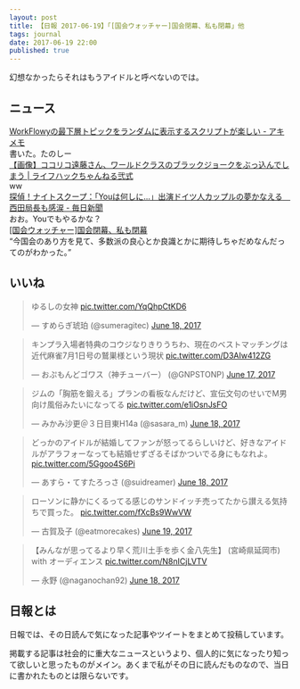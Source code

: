 ```yaml
---
layout: post
title: 【日報 2017-06-19】「[国会ウォッチャー]国会閉幕、私も閉幕」他
tags: journal
date: 2017-06-19 22:00
published: true
---
```

幻想なかったらそれはもうアイドルと呼べないのでは。

## ニュース

<div class="news"><a href="https://akio6o6.github.io/blog/2017/06/19/181800" target="_blank">WorkFlowyの最下層トピックをランダムに表示するスクリプトが楽しい - アキメモ</a>
<div class="newscomme">書いた。たのしー
</div>
</div>

<div class="news"><a href="http://lifehack2ch.livedoor.biz/archives/51659162.html" target="_blank">【画像】ココリコ遠藤さん、ワールドクラスのブラックジョークをぶっ込んでしまう | ライフハックちゃんねる弐式</a>
<div class="newscomme">ww
</div>
</div>

<div class="news"><a href="https://mainichi.jp/articles/20170619/dyo/00m/200/011000c" target="_blank">探偵！ナイトスクープ：「Youは何しに…」出演ドイツ人カップルの夢かなえる　西田局長も感涙 - 毎日新聞</a>
<div class="newscomme">おお。Youでもやるかな？
</div>
</div>

<div class="news"><a href="https://anond.hatelabo.jp/20170619170031" target="_blank">[国会ウォッチャー]国会閉幕、私も閉幕</a>
<div class="newscomme">“今国会のあり方を見て、多数派の良心とか良識とかに期待しちゃだめなんだってのがわかった。”
</div>
</div>


## いいね

 <blockquote class="twitter-tweet"><p lang="ja" dir="ltr">ゆるしの女神 <a href="https://t.co/YqQhpCtKD6">pic.twitter.com/YqQhpCtKD6</a></p>&mdash; すめらぎ琥珀 (@sumeragitec) <a href="https://twitter.com/sumeragitec/status/876356556274585601">June 18, 2017</a></blockquote>
<script async src="//platform.twitter.com/widgets.js" charset="utf-8"></script> 
 
 
<blockquote class="twitter-tweet"><p lang="ja" dir="ltr">キンプラ入場者特典のコウジなりきりうちわ、現在のベストマッチングは近代麻雀7月1日号の鷲巣様という現状 <a href="https://t.co/D3AIw412ZG">pic.twitter.com/D3AIw412ZG</a></p>&mdash; おぷもんどゴワス（神チューバー） (@GNPSTONP) <a href="https://twitter.com/GNPSTONP/status/876119648734896128">June 17, 2017</a></blockquote>
<script async src="//platform.twitter.com/widgets.js" charset="utf-8"></script> 
 
 
<blockquote class="twitter-tweet"><p lang="ja" dir="ltr">ジムの「胸筋を鍛える」プランの看板なんだけど、宣伝文句のせいでM男向け風俗みたいになってる <a href="https://t.co/e1iOsnJsFO">pic.twitter.com/e1iOsnJsFO</a></p>&mdash; みかみ沙更＠３日目東H14a (@sasara_m) <a href="https://twitter.com/sasara_m/status/876243951971323904">June 18, 2017</a></blockquote>
<script async src="//platform.twitter.com/widgets.js" charset="utf-8"></script> 
 
 
<blockquote class="twitter-tweet"><p lang="ja" dir="ltr">どっかのアイドルが結婚してファンが怒ってるらしいけど、好きなアイドルがアラフォーなっても結婚せずざるそばかついでる身にもなれよ。 <a href="https://t.co/5Ggoo4S6Pi">pic.twitter.com/5Ggoo4S6Pi</a></p>&mdash; あすら・てすたろっさ (@suidreamer) <a href="https://twitter.com/suidreamer/status/876340136459423744">June 18, 2017</a></blockquote>
<script async src="//platform.twitter.com/widgets.js" charset="utf-8"></script> 
 
 
<blockquote class="twitter-tweet"><p lang="ja" dir="ltr">ローソンに静かにくるってる感じのサンドイッチ売ってたから讃える気持ちで買った。 <a href="https://t.co/fXcBs9WwVW">pic.twitter.com/fXcBs9WwVW</a></p>&mdash; 古賀及子 (@eatmorecakes) <a href="https://twitter.com/eatmorecakes/status/876654549506719744">June 19, 2017</a></blockquote>
<script async src="//platform.twitter.com/widgets.js" charset="utf-8"></script> 
 
 
<blockquote class="twitter-tweet"><p lang="ja" dir="ltr">【みんなが思ってるより早く荒川土手を歩く金八先生】 (宮崎県延岡市) with オーディエンス <a href="https://t.co/N8nICjLVTV">pic.twitter.com/N8nICjLVTV</a></p>&mdash; 永野 (@naganochan92) <a href="https://twitter.com/naganochan92/status/876288386515968000">June 18, 2017</a></blockquote>
<script async src="//platform.twitter.com/widgets.js" charset="utf-8"></script> 
 

## 日報とは

日報では、その日読んで気になった記事やツイートをまとめて投稿しています。

掲載する記事は社会的に重大なニュースというより、個人的に気になったり知って欲しいと思ったものがメイン。あくまで私がその日に読んだものなので、当日に書かれたものとは限らないです。